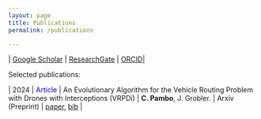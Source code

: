 ```yaml
---
layout: page
title: Publications
permalink: /publications

---
```


| [Google Scholar](https://scholar.google.ca/citations?user=96oBUXgAAAAJ&hl=en&authuser=1) | [ResearchGate](https://www.researchgate.net/profile/Carlos-Pambo) | [ORCID](https://orcid.org/0009-0008-9146-4658)|

Selected publications:

| 2024 | <font color="#0000cc">Article</font> | An Evolutionary Algorithm for the Vehicle Routing Problem with Drones with Interceptions (VRPDi) | **C. Pambo**, J. Grobler. | Arxiv (Preprint) | [paper](/assets/publications/CPambo2024Algorithm.pdf), [bib](/assets/publications/bib/CPambo2024Algorithm.bib) |
